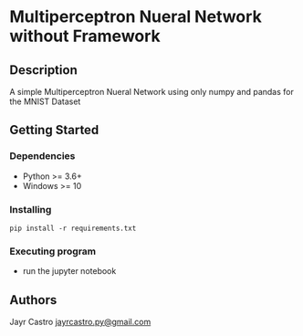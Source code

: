 # Multiperceptron Nueral Network without Framework

## Description

A simple Multiperceptron Nueral Network using only numpy and pandas for the MNIST Dataset

## Getting Started

### Dependencies

* Python >= 3.6+
* Windows >= 10

### Installing

```
pip install -r requirements.txt
```

### Executing program

* run the jupyter notebook

## Authors

Jayr Castro 
jayrcastro.py@gmail.com